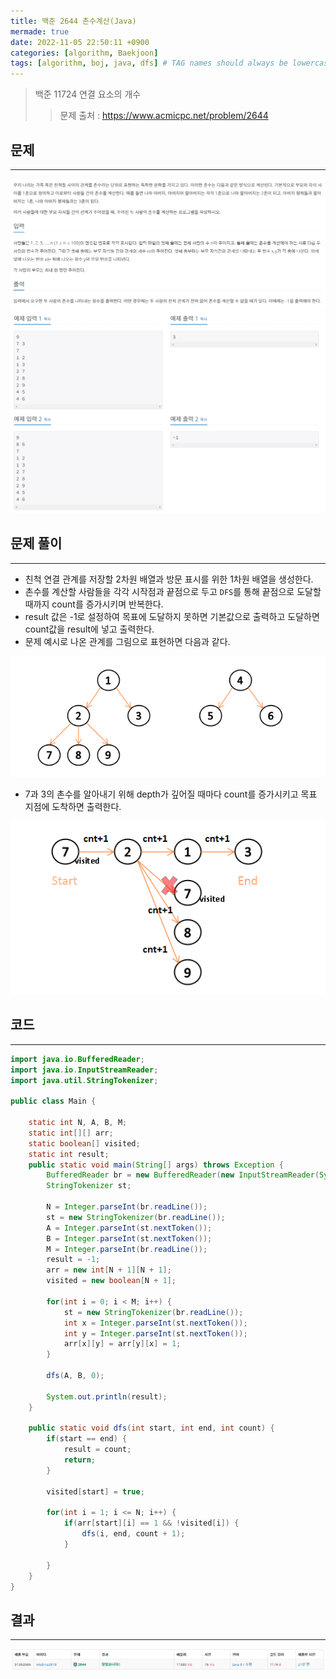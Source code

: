 ```yaml
---
title: 백준 2644 촌수계산(Java)
mermade: true
date: 2022-11-05 22:50:11 +0900
categories: [algorithm, Baekjoon]
tags: [algorithm, boj, java, dfs] # TAG names should always be lowercase
---
```

>백준 11724 연결 요소의 개수
>> 문제 출처 : <https://www.acmicpc.net/problem/2644>


## 문제
---
![백준](/assets/img/BOJ/2644.PNG)
![백준](/assets/img/BOJ/2644_2.PNG)

## 문제 풀이
---
- 친척 연결 관계를 저장할 2차원 배열과 방문 표시를 위한 1차원 배열을 생성한다.
- 촌수를 계산할 사람들을 각각 시작점과 끝점으로 두고 ```DFS```를 통해 끝점으로 도달할 때까지 count를 증가시키며 반복한다.
- result 값은 -1로 설정하여 목표에 도달하지 못하면 기본값으로 출력하고 도달하면 count값을 result에 넣고 출력한다.
- 문제 예시로 나온 관계를 그림으로 표현하면 다음과 같다.

![백준](/assets/img/BOJ/2644_solve.PNG)
- 7과 3의 촌수를 알아내기 위해 depth가 깊어질 때마다 count를 증가시키고 목표 지점에 도착하면 출력한다.

![백준](/assets/img/BOJ/2644_solve_2.PNG)

## 코드
---
```java
import java.io.BufferedReader;
import java.io.InputStreamReader;
import java.util.StringTokenizer;

public class Main {

	static int N, A, B, M;
	static int[][] arr;
	static boolean[] visited;
	static int result;
	public static void main(String[] args) throws Exception {
		BufferedReader br = new BufferedReader(new InputStreamReader(System.in));
		StringTokenizer st;
		
		N = Integer.parseInt(br.readLine());
		st = new StringTokenizer(br.readLine());
		A = Integer.parseInt(st.nextToken());
		B = Integer.parseInt(st.nextToken());
		M = Integer.parseInt(br.readLine());
		result = -1;
		arr = new int[N + 1][N + 1];
		visited = new boolean[N + 1];
		
		for(int i = 0; i < M; i++) {
			st = new StringTokenizer(br.readLine());
			int x = Integer.parseInt(st.nextToken());
			int y = Integer.parseInt(st.nextToken());
			arr[x][y] = arr[y][x] = 1;
		}
		
		dfs(A, B, 0);
		
		System.out.println(result);
	}

	public static void dfs(int start, int end, int count) {
		if(start == end) {
			result = count;
			return;
		}
		
		visited[start] = true;
		
		for(int i = 1; i <= N; i++) {
			if(arr[start][i] == 1 && !visited[i]) {
				dfs(i, end, count + 1);
			}
			
		}
	}
}

```

## 결과
---
![백준](/assets/img/BOJ/2644_result.PNG)